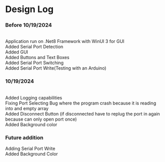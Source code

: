 # Design Log
<h3>Before 10/19/2024</h3> <br/>
Application run on .Net8 Framework with WinUI 3 for GUI<br/>
Added Serial Port Detection<br/>
Added GUI<br/>
Added Buttons and Text Boxes<br/>
Added Serial Port Switching<br/>
Added Serial Port Write(Testing with an Arduino)<br/>
<h3>10/19/2024</h3><br/>
Added Logging capabilities<br/>
Fixing Port Selecting Bug where the program crash because it is reading into and empty array<br/>
Added Disconnect Button (if disconnected have to replug the port in again because can only open port once)<br/>
Added Background color

<h3>Future addition</h3> <br\>
Adding Serial Port Write<br/>
Added Background Color <br/>
